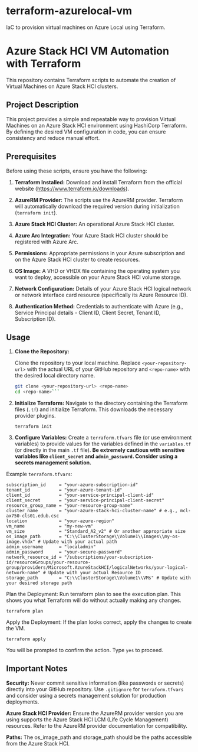# terraform-azurelocal-vm
IaC to provision virtual machines on Azure Local using Terraform. 

# Azure Stack HCI VM Automation with Terraform

This repository contains Terraform scripts to automate the creation of Virtual Machines on Azure Stack HCI clusters.

## Project Description

This project provides a simple and repeatable way to provision Virtual Machines on an Azure Stack HCI environment using HashiCorp Terraform. By defining the desired VM configuration in code, you can ensure consistency and reduce manual effort.

## Prerequisites

Before using these scripts, ensure you have the following:

1. **Terraform Installed:** Download and install Terraform from the official website (<https://www.terraform.io/downloads>).

2. **AzureRM Provider:** The scripts use the AzureRM provider. Terraform will automatically download the required version during initialization (`terraform init`).

3. **Azure Stack HCI Cluster:** An operational Azure Stack HCI cluster.

4. **Azure Arc Integration:** Your Azure Stack HCI cluster should be registered with Azure Arc.

5. **Permissions:** Appropriate permissions in your Azure subscription and on the Azure Stack HCI cluster to create resources.

6. **OS Image:** A VHD or VHDX file containing the operating system you want to deploy, accessible on your Azure Stack HCI volume storage.

7. **Network Configuration:** Details of your Azure Stack HCI logical network or network interface card resource (specifically its Azure Resource ID).

8. **Authentication Method:** Credentials to authenticate with Azure (e.g., Service Principal details - Client ID, Client Secret, Tenant ID, Subscription ID).

## Usage

1. **Clone the Repository:**

   Clone the repository to your local machine. Replace `<your-repository-url>` with the actual URL of your GitHub repository and `<repo-name>` with the desired local directory name.

   ```bash
   git clone <your-repository-url> <repo-name>
   cd <repo-name>```

2. **Initialize Terraform:** Navigate to the directory containing the Terraform files (`.tf`) and initialize Terraform. This downloads the necessary provider plugins.

    `terraform init`

3. **Configure Variables:** Create a `terraform.tfvars` file (or use environment variables) to provide values for the variables defined in the `variables.tf` (or directly in the main `.tf` file). **Be extremely cautious with sensitive variables like `client_secret` and `admin_password`. Consider using a secrets management solution.**

Example `terraform.tfvars`:

```hcl
subscription_id     = "your-azure-subscription-id"
tenant_id           = "your-azure-tenant-id"
client_id           = "your-service-principal-client-id"
client_secret       = "your-service-principal-client-secret"
resource_group_name = "your-resource-group-name"
cluster_name        = "your-azure-stack-hci-cluster-name" # e.g., mcl-ax750-cls01.edub.csc
location            = "your-azure-region"
vm_name             = "my-new-vm"
vm_size             = "Standard_A2_v2" # Or another appropriate size
os_image_path       = "C:\\ClusterStorage\\Volume1\\Images\\my-os-image.vhdx" # Update with your actual path
admin_username      = "localadmin"
admin_password      = "your-secure-password"
network_resource_id = "/subscriptions/your-subscription-id/resourceGroups/your-resource-group/providers/Microsoft.AzureStackHCI/logicalNetworks/your-logical-network-name" # Update with your actual Resource ID
storage_path        = "C:\\ClusterStorage\\Volume1\\VMs" # Update with your desired storage path
```

Plan the Deployment: Run terraform plan to see the execution plan. This shows you what Terraform will do without actually making any changes.

```terraform plan```

Apply the Deployment: If the plan looks correct, apply the changes to create the VM.

```terraform apply```

You will be prompted to confirm the action. Type `yes` to proceed.

## Important Notes

**Security:** Never commit sensitive information (like passwords or secrets) directly into your GitHub repository. Use `.gitignore` for `terraform.tfvars` and consider using a secrets management solution for production deployments.

**Azure Stack HCI Provider:** Ensure the AzureRM provider version you are using supports the Azure Stack HCI LCM (Life Cycle Management) resources. Refer to the AzureRM provider documentation for compatibility.

**Paths:** The os_image_path and storage_path should be the paths accessible from the Azure Stack HCI.

